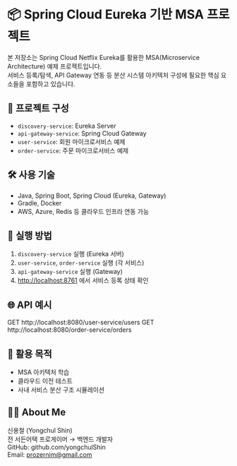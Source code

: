 # 📦 Spring Cloud Eureka 기반 MSA 프로젝트

본 저장소는 Spring Cloud Netflix Eureka를 활용한 MSA(Microservice Architecture) 예제 프로젝트입니다.  
서비스 등록/탐색, API Gateway 연동 등 분산 시스템 아키텍처 구성에 필요한 핵심 요소들을 포함하고 있습니다.

## 🧩 프로젝트 구성

- `discovery-service`: Eureka Server
- `api-gateway-service`: Spring Cloud Gateway
- `user-service`: 회원 마이크로서비스 예제
- `order-service`: 주문 마이크로서비스 예제

## 🛠 사용 기술

- Java, Spring Boot, Spring Cloud (Eureka, Gateway)
- Gradle, Docker
- AWS, Azure, Redis 등 클라우드 인프라 연동 가능

## 🚀 실행 방법

1. `discovery-service` 실행 (Eureka 서버)
2. `user-service`, `order-service` 실행 (각 서비스)
3. `api-gateway-service` 실행 (Gateway)
4. [http://localhost:8761](http://localhost:8761) 에서 서비스 등록 상태 확인

## 🌐 API 예시

GET http://localhost:8080/user-service/users
GET http://localhost:8080/order-service/orders

## 📌 활용 목적

- MSA 아키텍처 학습
- 클라우드 이전 테스트
- 사내 서비스 분산 구조 시뮬레이션

## 🙋‍♂️ About Me

신용철 (Yongchul Shin)  
전 서든어택 프로게이머 → 백엔드 개발자  
GitHub: github.com/yongchulShin  
Email: prozernim@gmail.com  
